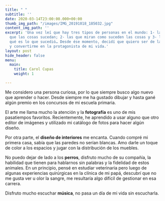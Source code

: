 ```yaml
---
title: " "
subtitle: ''
date: 2020-03-14T23:00:00.000+00:00
thumb_img_path: "/images/IMG_20191018_185032.jpg"
content_img_path: ''
excerpt: 'Una vez leí que hay tres tipos de personas en el mundo: 1- las que hacen
  que las cosas sucedan; 2- las que miran como suceden las cosas y 3- las que se preguntan
  qué es lo que sucedió… Desde ése momento, decidí que quiero ser de las primeras
  y convertirme en la protagonista de mi vida.'
layout: post
hide_header: false
menu:
  main:
    title: Carol Cupas
    weight: 1

---
```

Me considero una persona curiosa, por lo que siempre busco algo nuevo que aprender o hacer. Desde siempre me ha gustado dibujar y hasta gané algún premio en los concursos de mi escuela primaria.

El arte me llama mucho la atención y la **fotografía** es uno de mis pasatiempos favoritos. Recientemente, he aprendido a usar alguno que otro editor de imágenes y utilizado mi catálogo de fotos para hacer algún diseño.

Por otra parte, el **diseño de interiores** me encanta. Cuando compré mi primera casa, sabía que las paredes no serían blancas. Amo darle un toque de color a los espacios y jugar con la distribución de los muebles.

No puedo dejar de lado a los **perros**, disfruto mucho de su compañía, la habilidad que tienen para hablarnos sin palabras y la fidelidad de estos animales. En un principio, pensé en estudiar veterinaria pero luego de algunas experiencias quirúrgicas en la clínica de mi papá, descubrí que no me gusta ver u olor la sangre, me resultaría algo difícil de gestionar en esa carrera.

Disfruto mucho escuchar **música**, no pasa un día de mi vida sin escucharla.